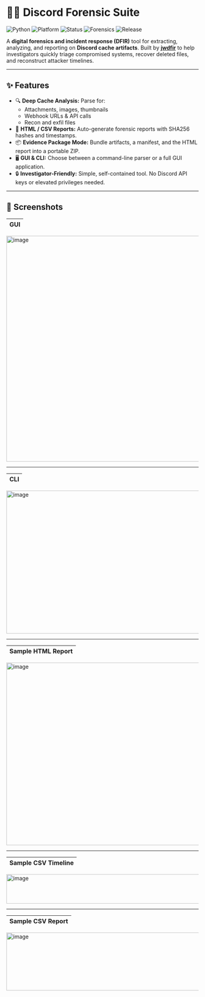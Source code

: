 # 🕵️‍♂️ Discord Forensic Suite
![Python](https://img.shields.io/badge/python-3.10+-blue)
![Platform](https://img.shields.io/badge/platform-Windows-lightgrey)
![Status](https://img.shields.io/badge/status-active-success)
![Forensics](https://img.shields.io/badge/forensics-DFIR-critical)
![Release](https://img.shields.io/github/v/release/jwdfir/discord_cache_parser)


A **digital forensics and incident response (DFIR)** tool for extracting, analyzing, and reporting on **Discord cache artifacts**.  Built by **[jwdfir](https://github.com/jwdfir)** to help investigators quickly triage compromised systems, recover deleted files, and reconstruct attacker timelines.

---

## ✨ Features
- 🔍 **Deep Cache Analysis:** Parse for:
  - Attachments, images, thumbnails
  - Webhook URLs & API calls
  - Recon and exfil files
- 📑 **HTML / CSV Reports:** Auto-generate forensic reports with SHA256 hashes and timestamps.
- 📦 **Evidence Package Mode:** Bundle artifacts, a manifest, and the HTML report into a portable ZIP.
- 🖥️ **GUI & CLI:** Choose between a command-line parser or a full GUI application.
- 🔒 **Investigator-Friendly:** Simple, self-contained tool. No Discord API keys or elevated privileges needed.

---

## 📸 Screenshots

| GUI |
|-----|
<img width="944" height="592" alt="image" src="https://github.com/user-attachments/assets/d6a73a51-f3eb-4bd1-a621-242c3da5b821" />

---
| CLI |
|-----|
<img width="904" height="375" alt="image" src="https://github.com/user-attachments/assets/5d2f9580-fcbe-4d61-af00-ef9e3183b49a" />

---
| Sample HTML Report |
|-----|
<img width="944" height="479" alt="image" src="https://github.com/user-attachments/assets/4b06249f-6813-4716-ad00-a6c5a81d96e5" />

---
| Sample CSV Timeline |
|-----|
<img width="944" height="77" alt="image" src="https://github.com/user-attachments/assets/95cc423c-3e1e-48c2-92a3-bd4a3a01a9ca" />

---
| Sample CSV Report |
|-----|
<img width="944" height="152" alt="image" src="https://github.com/user-attachments/assets/37372fd8-623c-416a-9fa4-93cb3b7cf597" />





